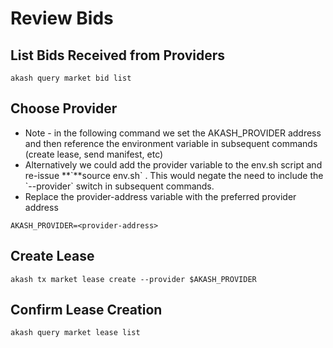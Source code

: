 # Review Bids

## List Bids Received from Providers

```
akash query market bid list
```

## **Choose Provider**

* Note - in the following command we set the AKASH\_PROVIDER address and then reference the environment variable in subsequent commands (create lease, send manifest, etc)
* Alternatively we could add the provider variable to the env.sh script and re-issue **\`**source env.sh\` .  This would negate the need to include the \`--provider\` switch in subsequent commands.
* Replace the provider-address variable with the preferred provider address

```
AKASH_PROVIDER=<provider-address>
```

## Create Lease

```
akash tx market lease create --provider $AKASH_PROVIDER
```

## **Confirm Lease Creation**

```
akash query market lease list
```
